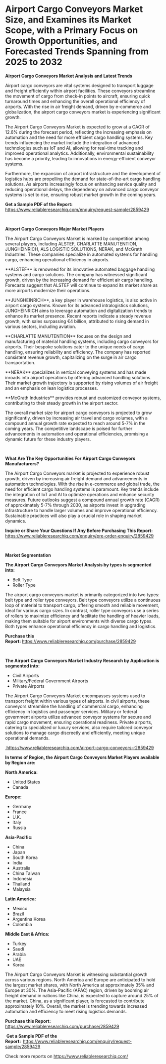 <p><h1>Airport Cargo Conveyors Market Size, and Examines its Market Scope, with a Primary Focus on Growth Opportunities, and Forecasted Trends Spanning from 2025 to 2032</h1></p><p><strong>Airport Cargo Conveyors Market Analysis and Latest Trends</strong></p>
<p><p>Airport cargo conveyors are vital systems designed to transport luggage and freight efficiently within airport facilities. These conveyors streamline the movement of cargo from check-in points to aircraft, ensuring quick turnaround times and enhancing the overall operational efficiency of airports. With the rise in air freight demand, driven by e-commerce and globalization, the airport cargo conveyors market is experiencing significant growth.</p><p>The Airport Cargo Conveyors Market is expected to grow at a CAGR of 12.6% during the forecast period, reflecting the increasing emphasis on automation and the need for more efficient cargo handling systems. Key trends influencing the market include the integration of advanced technologies such as IoT and AI, allowing for real-time tracking and improved operational analytics. Additionally, environmental sustainability has become a priority, leading to innovations in energy-efficient conveyor systems.</p><p>Furthermore, the expansion of airport infrastructure and the development of logistics hubs are propelling the demand for state-of-the-art cargo handling solutions. As airports increasingly focus on enhancing service quality and reducing operational delays, the dependency on advanced cargo conveyor systems is set to rise, ensuring robust market growth in the coming years.</p></p>
<p><strong>Get a Sample PDF of the Report:&nbsp;</strong> <a href="https://www.reliableresearchiq.com/enquiry/request-sample/2859429?utm_campaign=2655&utm_medium=2&utm_source=Github&utm_content=ia&utm_term=12032025&utm_id=airport-cargo-conveyors">https://www.reliableresearchiq.com/enquiry/request-sample/2859429</a></p>
<p>&nbsp;</p>
<p><strong>Airport Cargo Conveyors Major Market Players</strong></p>
<p><p>The Airport Cargo Conveyors Market is marked by competition among several players, including ALSTEF, CHARLATTE MANUTENTION, JUNGHEINRICH, ALS LOGISTIC SOLUTIONS, NERAK, and McGrath Industries. These companies specialize in automated systems for handling cargo, enhancing operational efficiency in airports. </p><p>**ALSTEF** is renowned for its innovative automated baggage handling systems and cargo solutions. The company has witnessed significant growth, driven by the increasing demand for efficient air cargo handling. Forecasts suggest that ALSTEF will continue to expand its market share as more airports modernize their operations.</p><p>**JUNGHEINRICH**, a key player in warehouse logistics, is also active in airport cargo systems. Known for its advanced intralogistics solutions, JUNGHEINRICH aims to leverage automation and digitalization trends to enhance its market presence. Recent reports indicate a steady revenue growth, with sales surpassing €4 billion, attributed to rising demand in various sectors, including aviation.</p><p>**CHARLATTE MANUTENTION** focuses on the design and manufacturing of material handling systems, including cargo conveyors for airports. Their bespoke solutions cater to the unique needs of cargo handling, ensuring reliability and efficiency. The company has reported consistent revenue growth, capitalizing on the surge in air cargo transportation.</p><p>**NERAK** specializes in vertical conveying systems and has made inroads into airport operations by offering advanced handling solutions. Their market growth trajectory is supported by rising volumes of air freight and an emphasis on lean logistics processes. </p><p>**McGrath Industries** provides robust and customized conveyor systems, contributing to their steady growth in the airport sector. </p><p>The overall market size for airport cargo conveyors is projected to grow significantly, driven by increasing air travel and cargo volumes, with a compound annual growth rate expected to reach around 5-7% in the coming years. The competitive landscape is poised for further advancements in automation and operational efficiencies, promising a dynamic future for these industry players.</p></p>
<p>&nbsp;</p>
<p><strong>What Are The Key Opportunities For Airport Cargo Conveyors Manufacturers?</strong></p>
<p><p>The Airport Cargo Conveyors market is projected to experience robust growth, driven by increasing air freight demand and advancements in automation technologies. With the rise in e-commerce and global trade, the need for efficient cargo handling systems is paramount. Key trends include the integration of IoT and AI to optimize operations and enhance security measures. Future outlooks suggest a compound annual growth rate (CAGR) of approximately 5-7% through 2030, as airports invest in upgrading infrastructure to handle larger volumes and improve operational efficiency. Sustainable practices will also play a crucial role in shaping market dynamics.</p></p>
<p><strong>Inquire or Share Your Questions If Any Before Purchasing This Report:</strong> <a href="https://www.reliableresearchiq.com/enquiry/pre-order-enquiry/2859429?utm_campaign=2655&utm_medium=2&utm_source=Github&utm_content=ia&utm_term=12032025&utm_id=airport-cargo-conveyors">https://www.reliableresearchiq.com/enquiry/pre-order-enquiry/2859429</a></p>
<p>&nbsp;</p>
<p><strong>Market Segmentation</strong></p>
<p><strong>The Airport Cargo Conveyors Market Analysis by types is segmented into:</strong></p>
<p><ul><li>Belt Type</li><li>Roller Type</li></ul></p>
<p><p>The airport cargo conveyors market is primarily categorized into two types: belt type and roller type conveyors. Belt type conveyors utilize a continuous loop of material to transport cargo, offering smooth and reliable movement, ideal for various cargo sizes. In contrast, roller type conveyors use a series of rollers to maximize efficiency and facilitate the handling of heavier loads, making them suitable for airport environments with diverse cargo types. Both types enhance operational efficiency in cargo handling and logistics.</p></p>
<p><strong>Purchase this Report:&nbsp;</strong><a href="https://www.reliableresearchiq.com/purchase/2859429?utm_campaign=2655&utm_medium=2&utm_source=Github&utm_content=ia&utm_term=12032025&utm_id=airport-cargo-conveyors">https://www.reliableresearchiq.com/purchase/2859429</a></p>
<p>&nbsp;</p>
<p><strong>The Airport Cargo Conveyors Market Industry Research by Application is segmented into:</strong></p>
<p><ul><li>Civil Airports</li><li>Military/Federal Government Airports</li><li>Private Airports</li></ul></p>
<p><p>The Airport Cargo Conveyors Market encompasses systems used to transport freight within various types of airports. In civil airports, these conveyors streamline the handling of commercial cargo, enhancing efficiency in logistics and passenger services. Military or federal government airports utilize advanced conveyor systems for secure and rapid cargo movement, ensuring operational readiness. Private airports, catering to specialized or luxury services, also require tailored conveyor solutions to manage cargo discreetly and efficiently, meeting unique operational demands.</p></p>
<p><a href="https://www.reliableresearchiq.com/airport-cargo-conveyors-r2859429?utm_campaign=2655&utm_medium=2&utm_source=Github&utm_content=ia&utm_term=12032025&utm_id=airport-cargo-conveyors">&nbsp;https://www.reliableresearchiq.com/airport-cargo-conveyors-r2859429</a></p>
<p><strong>In terms of Region, the Airport Cargo Conveyors Market Players available by Region are:</strong></p>
<p>
    <p> <strong> North America: </strong>
        <ul>
            <li>United States</li>
            <li>Canada</li>
        </ul>
        </p> 
    <p> <strong> Europe: </strong>
        <ul>
            <li>Germany</li>
            <li>France</li>
            <li>U.K.</li>
            <li>Italy</li>
            <li>Russia</li>
        </ul>
        </p> 
    <p> <strong> Asia-Pacific: </strong>
        <ul>
            <li>China</li>
            <li>Japan</li>
            <li>South Korea</li>
            <li>India</li>
            <li>Australia</li>
            <li>China Taiwan</li>
            <li>Indonesia</li>
            <li>Thailand</li>
            <li>Malaysia</li>
        </ul>
        </p> 
    <p> <strong> Latin America: </strong>
        <ul>
            <li>Mexico</li>
            <li>Brazil</li>
            <li>Argentina Korea</li>
            <li>Colombia</li>
        </ul>
        </p> 
    <p> <strong> Middle East & Africa: </strong>
        <ul>
            <li>Turkey</li>
            <li>Saudi</li>
            <li>Arabia</li>
            <li>UAE</li>
            <li>Korea</li>
        </ul>
    </p>
    </p>
<p><p>The Airport Cargo Conveyors Market is witnessing substantial growth across various regions. North America and Europe are anticipated to hold the largest market shares, with North America at approximately 35% and Europe at 30%. The Asia-Pacific (APAC) region, driven by booming air freight demand in nations like China, is expected to capture around 25% of the market. China, as a significant player, is forecasted to contribute approximately 10%. Overall, the market is trending towards increased automation and efficiency to meet rising logistics demands.</p></p>
<p><strong>Purchase this Report: </strong><a href="https://www.reliableresearchiq.com/purchase/2859429?utm_campaign=2655&utm_medium=2&utm_source=Github&utm_content=ia&utm_term=12032025&utm_id=airport-cargo-conveyors">https://www.reliableresearchiq.com/purchase/2859429</a></p>
<p>&nbsp;<strong>Get a Sample PDF of the Report:&nbsp;&nbsp;</strong><a href="https://www.reliableresearchiq.com/enquiry/request-sample/2859429?utm_campaign=2655&utm_medium=2&utm_source=Github&utm_content=ia&utm_term=12032025&utm_id=airport-cargo-conveyors">https://www.reliableresearchiq.com/enquiry/request-sample/2859429</a></p>
<p><strong></strong></p>
<p>Check more reports on <a href="https://www.reliableresearchiq.com/?utm_campaign=2655&utm_medium=2&utm_source=Github&utm_content=ia&utm_term=12032025&utm_id=airport-cargo-conveyors">https://www.reliableresearchiq.com/</a></p>